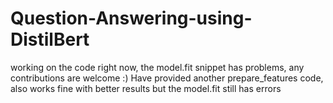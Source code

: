 # Question-Answering-using-DistilBert

working on the code right now, the model.fit snippet has problems, any contributions are welcome :)
Have provided another prepare_features code, also works fine with better results but the model.fit still has errors
